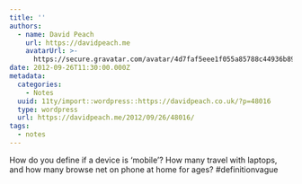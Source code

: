 ```yaml
---
title: ''
authors:
  - name: David Peach
    url: https://davidpeach.me
    avatarUrl: >-
      https://secure.gravatar.com/avatar/4d7faf5eee1f055a85788c44936b8995eaab6dfb004e7854ec747ccb272e91ee?s=96&d=mm&r=g
date: 2012-09-26T11:30:00.000Z
metadata:
  categories:
    - Notes
  uuid: 11ty/import::wordpress::https://davidpeach.co.uk/?p=48016
  type: wordpress
  url: https://davidpeach.me/2012/09/26/48016/
tags:
  - notes
---
```

How do you define if a device is ‘mobile’? How many travel with laptops, and how many browse net on phone at home for ages? #definitionvague
